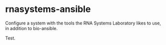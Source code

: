 # rnasystems-ansible
Configure a system with the tools the RNA Systems Laboratory likes to use, in addition to bio-ansible.

Test.

